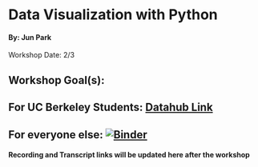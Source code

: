# Data Visualization with Python
#### By: Jun Park
Workshop Date: 2/3

## Workshop Goal(s): 


## For UC Berkeley Students: [Datahub Link](https://datahub.berkeley.edu/hub/user-redirect/interact?account=ds-peer-consulting&repo=sp22-data-visualization-workshop&branch=main&subpath=data-visualizations.ipynb)

## For everyone else: [![Binder](https://mybinder.org/badge_logo.svg)](https://mybinder.org/v2/gh/ds-peer-consulting/sp22-numpy_workshop/HEAD)

#### Recording and Transcript links will be updated here after the workshop 
